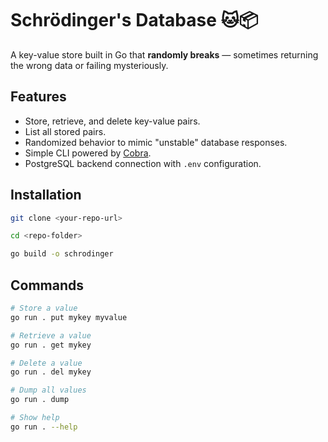 # Schrödinger's Database 🐱📦

A key-value store built in Go that **randomly breaks** — sometimes returning the wrong data or failing mysteriously. 

## Features
- Store, retrieve, and delete key-value pairs.
- List all stored pairs.
- Randomized behavior to mimic "unstable" database responses.
- Simple CLI powered by [Cobra](https://github.com/spf13/cobra).
- PostgreSQL backend connection with `.env` configuration.

## Installation
```bash
git clone <your-repo-url>

cd <repo-folder>

go build -o schrodinger
```

## Commands
```bash
# Store a value
go run . put mykey myvalue

# Retrieve a value
go run . get mykey

# Delete a value
go run . del mykey

# Dump all values
go run . dump

# Show help
go run . --help

```
